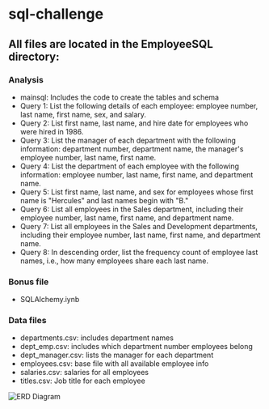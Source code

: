 # sql-challenge
## All files are located in the EmployeeSQL directory:
### Analysis
* mainsql: Includes the code to create the tables and schema
* Query 1: List the following details of each employee: employee number, last name, first name, sex, and salary.
* Query 2: List first name, last name, and hire date for employees who were hired in 1986.
* Query 3: List the manager of each department with the following information: department number, department name, the manager's employee number, last name, first name.
* Query 4: List the department of each employee with the following information: employee number, last name, first name, and department name.
* Query 5: List first name, last name, and sex for employees whose first name is "Hercules" and last names begin with "B."
* Query 6: List all employees in the Sales department, including their employee number, last name, first name, and department name.
* Query 7: List all employees in the Sales and Development departments, including their employee number, last name, first name, and department name.
* Query 8: In descending order, list the frequency count of employee last names, i.e., how many employees share each last name.
### Bonus file
* SQLAlchemy.iynb
### Data files
* departments.csv: includes department names
* dept_emp.csv: includes which department number employees belong
* dept_manager.csv: lists the manager for each department
* employees.csv: base file with all available employee info
* salaries.csv: salaries for all employees
* titles.csv: Job title for each employee 

![ERD Diagram](/QuickDBD-export.png)